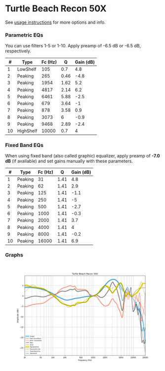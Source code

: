 # Turtle Beach Recon 50X
See [usage instructions](https://github.com/jaakkopasanen/AutoEq#usage) for more options and info.

### Parametric EQs
You can use filters 1-5 or 1-10. Apply preamp of -6.5 dB or -6.5 dB, respectively.

|   # | Type      |   Fc (Hz) |    Q |   Gain (dB) |
|-----|-----------|-----------|------|-------------|
|   1 | LowShelf  |       105 | 0.7  |         4.8 |
|   2 | Peaking   |       265 | 0.46 |        -4.8 |
|   3 | Peaking   |      1954 | 1.62 |         5.2 |
|   4 | Peaking   |      4817 | 2.14 |         6.2 |
|   5 | Peaking   |      6461 | 5.88 |        -2.5 |
|   6 | Peaking   |       679 | 3.64 |        -1   |
|   7 | Peaking   |       878 | 3.58 |         0.9 |
|   8 | Peaking   |      3073 | 6    |        -0.9 |
|   9 | Peaking   |      9468 | 2.89 |        -2.4 |
|  10 | HighShelf |     10000 | 0.7  |         4   |

### Fixed Band EQs
When using fixed band (also called graphic) equalizer, apply preamp of **-7.0 dB** (if available) and set gains manually with these parameters.

|   # | Type    |   Fc (Hz) |    Q |   Gain (dB) |
|-----|---------|-----------|------|-------------|
|   1 | Peaking |        31 | 1.41 |         4.8 |
|   2 | Peaking |        62 | 1.41 |         2.9 |
|   3 | Peaking |       125 | 1.41 |        -1.1 |
|   4 | Peaking |       250 | 1.41 |        -5   |
|   5 | Peaking |       500 | 1.41 |        -2.7 |
|   6 | Peaking |      1000 | 1.41 |        -0.3 |
|   7 | Peaking |      2000 | 1.41 |         3.7 |
|   8 | Peaking |      4000 | 1.41 |         4   |
|   9 | Peaking |      8000 | 1.41 |        -0.2 |
|  10 | Peaking |     16000 | 1.41 |         6.9 |

### Graphs
![](./Turtle%20Beach%20Recon%2050X.png)
